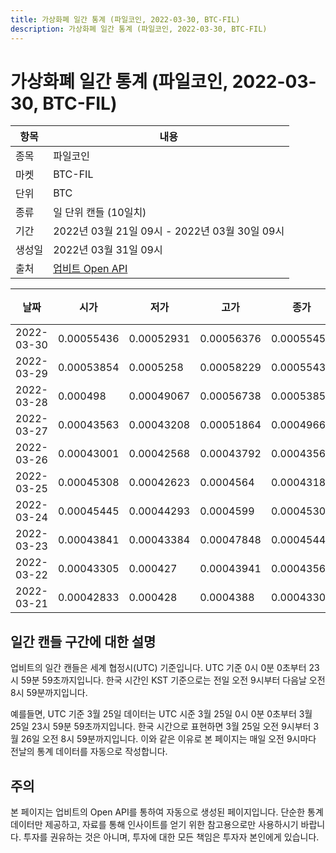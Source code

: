 ```yaml
---
title: 가상화폐 일간 통계 (파일코인, 2022-03-30, BTC-FIL)
description: 가상화폐 일간 통계 (파일코인, 2022-03-30, BTC-FIL)
---
```



가상화폐 일간 통계 (파일코인, 2022-03-30, BTC-FIL)
===

|항목|내용|
|--|--|
|종목|파일코인|
|마켓|BTC-FIL|
|단위|BTC|
|종류|일 단위 캔들 (10일치)|
|기간|2022년 03월 21일 09시 - 2022년 03월 30일 09시|
|생성일|2022년 03월 31일 09시|
|출처|[업비트 Open API](https://docs.upbit.com)|


|날짜|시가|저가|고가|종가|비고|
|--|--|--|--|--|--|
|2022-03-30|0.00055436|0.00052931|0.00056376|0.00055456|    |
|2022-03-29|0.00053854|0.0005258|0.00058229|0.00055436|    |
|2022-03-28|0.000498|0.00049067|0.00056738|0.00053854|    |
|2022-03-27|0.00043563|0.00043208|0.00051864|0.00049667|    |
|2022-03-26|0.00043001|0.00042568|0.00043792|0.00043563|    |
|2022-03-25|0.00045308|0.00042623|0.0004564|0.00043189|    |
|2022-03-24|0.00045445|0.00044293|0.0004599|0.00045308|    |
|2022-03-23|0.00043841|0.00043384|0.00047848|0.00045445|    |
|2022-03-22|0.00043305|0.000427|0.00043941|0.0004356|    |
|2022-03-21|0.00042833|0.000428|0.0004388|0.00043305|    |


일간 캔들 구간에 대한 설명
---


업비트의 일간 캔들은 세계 협정시(UTC) 기준입니다. 
UTC 기준 0시 0분 0초부터 23시 59분 59초까지입니다. 
한국 시간인 KST 기준으로는 전일 오전 9시부터 다음날 오전 8시 59분까지입니다. 


예를들면, UTC 기준 3월 25일 데이터는 UTC 시준 3월 25일 0시 0분 0초부터 3월 25일 23시 59분 59초까지입니다. 
한국 시간으로 표현하면 3월 25일 오전 9시부터 3월 26일 오전 8시 59분까지입니다. 
이와 같은 이유로 본 페이지는 매일 오전 9시마다 전날의 통계 데이터를 자동으로 작성합니다. 


주의
---


본 페이지는 업비트의 Open API를 통하여 자동으로 생성된 페이지입니다. 
단순한 통계 데이터만 제공하고, 자료를 통해 인사이트를 얻기 위한 참고용으로만 사용하시기 바랍니다. 
투자를 권유하는 것은 아니며, 투자에 대한 모든 책임은 투자자 본인에게 있습니다. 
